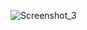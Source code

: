 ![Screenshot_3](https://github.com/muhammetsenses/react-Todo/assets/70330826/e0ea5ba6-5fe8-405f-b292-5ae50e36e7f4)
